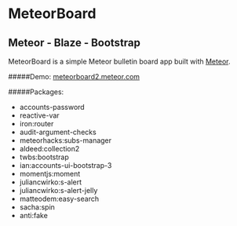 # MeteorBoard

## Meteor - Blaze - Bootstrap

MeteorBoard is a simple Meteor bulletin board app built with [Meteor](http://meteor.com).

#####Demo:
[meteorboard2.meteor.com](http://meteorboard2.meteor.com/)

#####Packages:

- accounts-password
- reactive-var
- iron:router
- audit-argument-checks
- meteorhacks:subs-manager
- aldeed:collection2
- twbs:bootstrap
- ian:accounts-ui-bootstrap-3 
- momentjs:moment
- juliancwirko:s-alert
- juliancwirko:s-alert-jelly
- matteodem:easy-search
- sacha:spin
- anti:fake
